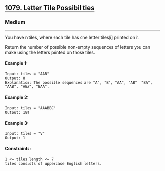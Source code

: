 [1079. Letter Tile Possibilities](https://leetcode.com/problems/letter-tile-possibilities/?envType=daily-question&envId=2025-02-17)
---------------------------------------------------------------------------------------------------------------------------------------------

### Medium
---------------------------------------------------------------------------------------------------------------------------------------------

You have n  tiles, where each tile has one letter tiles[i] printed on it.

Return the number of possible non-empty sequences of letters you can make using the letters printed on those tiles.

#### Example 1:
```
Input: tiles = "AAB"
Output: 8
Explanation: The possible sequences are "A", "B", "AA", "AB", "BA", "AAB", "ABA", "BAA".
```
#### Example 2:
```
Input: tiles = "AAABBC"
Output: 188
```
#### Example 3:
```
Input: tiles = "V"
Output: 1
```
#### Constraints:
```
1 <= tiles.length <= 7
tiles consists of uppercase English letters.
```
